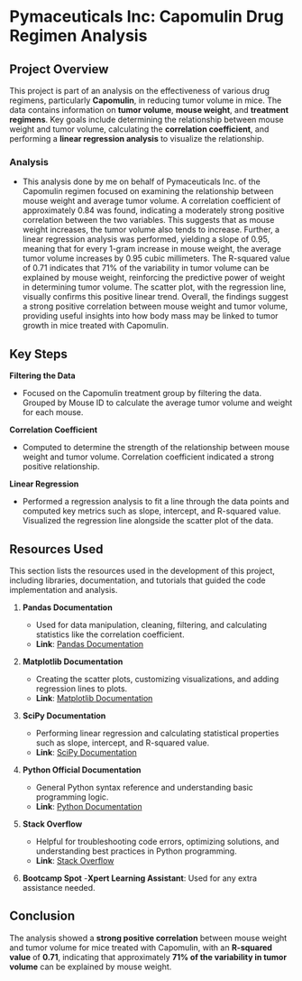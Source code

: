 # Pymaceuticals Inc: Capomulin Drug Regimen Analysis

## Project Overview
This project is part of an analysis on the effectiveness of various drug regimens, particularly **Capomulin**, in reducing tumor volume in mice. The data contains information on **tumor volume**, **mouse weight**, and **treatment regimens**. Key goals include determining the relationship between mouse weight and tumor volume, calculating the **correlation coefficient**, and performing a **linear regression analysis** to visualize the relationship. 

### Analysis
- This analysis done by me on behalf of Pymaceuticals Inc. of the Capomulin regimen focused on examining the relationship between mouse weight and average tumor volume. A correlation coefficient of approximately 0.84 was found, indicating a moderately strong positive correlation between the two variables. This suggests that as mouse weight increases, the tumor volume also tends to increase. Further, a linear regression analysis was performed, yielding a slope of 0.95, meaning that for every 1-gram increase in mouse weight, the average tumor volume increases by 0.95 cubic millimeters. The R-squared value of 0.71 indicates that 71% of the variability in tumor volume can be explained by mouse weight, reinforcing the predictive power of weight in determining tumor volume. The scatter plot, with the regression line, visually confirms this positive linear trend. Overall, the findings suggest a strong positive correlation between mouse weight and tumor volume, providing useful insights into how body mass may be linked to tumor growth in mice treated with Capomulin.

## Key Steps
**Filtering the Data**
- Focused on the Capomulin treatment group by filtering the data.
Grouped by Mouse ID to calculate the average tumor volume and weight for each mouse.

**Correlation Coefficient**
- Computed to determine the strength of the relationship between mouse weight and tumor volume.
Correlation coefficient indicated a strong positive relationship.

**Linear Regression**
- Performed a regression analysis to fit a line through the data points and computed key metrics such as slope, intercept, and R-squared value.
Visualized the regression line alongside the scatter plot of the data.

## Resources Used
This section lists the resources used in the development of this project, including libraries, documentation, and tutorials that guided the code implementation and analysis.

1. **Pandas Documentation**
   - Used for data manipulation, cleaning, filtering, and calculating statistics like the correlation coefficient.
   - **Link**: [Pandas Documentation](https://pandas.pydata.org/docs/)

2. **Matplotlib Documentation**
   - Creating the scatter plots, customizing visualizations, and adding regression lines to plots.
   - **Link**: [Matplotlib Documentation](https://matplotlib.org/stable/contents.html)

3. **SciPy Documentation**
   - Performing linear regression and calculating statistical properties such as slope, intercept, and R-squared value.
   - **Link**: [SciPy Documentation](https://docs.scipy.org/doc/scipy/)

5. **Python Official Documentation**
   - General Python syntax reference and understanding basic programming logic.
   - **Link**: [Python Documentation](https://docs.python.org/3/)

6. **Stack Overflow**
   - Helpful for troubleshooting code errors, optimizing solutions, and understanding best practices in Python programming.
   - **Link**: [Stack Overflow](https://stackoverflow.com/)

7. **Bootcamp Spot**
   -**Xpert Learning Assistant**: Used for any extra assistance needed.

## Conclusion
The analysis showed a **strong positive correlation** between mouse weight and tumor volume for mice treated with Capomulin, with an **R-squared value** of **0.71**, indicating that approximately **71% of the variability in tumor volume** can be explained by mouse weight.
